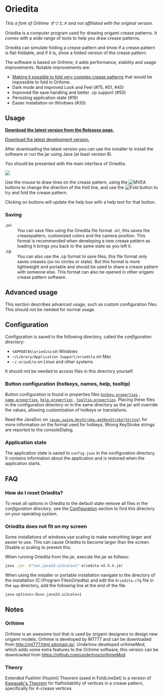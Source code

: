 # Oriedita

_This a fork of Orihime オリヒメ and not affiliated with the original version._

Oriedita is a computer program used for drawing origami crease patterns. It comes with a wide range of tools to help you
draw crease patterns.

Oriedita can simulate folding a crease pattern and show if a crease pattern is flat-foldable, and if it is, show a
folded version of the crease pattern.

The software is based on Orihime, it adds performance, stability and usage improvements. Notable improvements are:

- [Making it possible to fold very complex crease patterns](https://origami.abstreamace.com/2021/10/13/fold-a-full-ryujin-3-5-with-orihime-algorithm/)
  that would be impossible to fold in Orihime.
- Dark mode and improved Look and Feel (#75, #51, #45)
- Improved file save handling and better .cp support (#50)
- Persisting application state (#19)
- Easier installation on Windows (#30)

## Usage

**[Download the latest version from the Releases page.](https://github.com/oriedita/oriedita/releases)**

[Download the latest development version.](https://nightly.link/oriedita/oriedita/workflows/maven/master/oriedita-jar.zip)

After downloading the latest version you can use the installer to install the software or run the jar using Java (at
least version 8).

You should be presented with the main interface of Oriedita.

![](https://i.imgur.com/w1Nh7aC.png)

Use the mouse to draw lines on the crease pattern, using the ![MVEA](https://i.imgur.com/4vm5CND.png) buttons to change
the direction of the fold line, and use the ![Fold](https://i.imgur.com/jxswOXM.png) button to try and fold the crease
pattern.

Clicking on buttons will update the help box with a help text for that button.

### Saving

<dl>
<dt>.ori</dt>
<dd>You can save files using the Oriedita file format .ori, this saves the creasepattern, customized colors and the camera position. This format is recommended when developing a new crease pattern as loading it brings you back to the same state as you left it.</dd>
<dt>.cp</dt>
<dd>You can also use the .cp format to save files, this file format only saves creases (so no circles or state). But this format is more lightweight and portable and should be used to share a crease pattern with someone else. This format can also be opened in other origami crease pattern software.</dd>
</dl>

## Advanced usage

This section describes advanced usage, such as custom configuration files. This should not be needed for normal usage.

## Configuration

Configuration is saved to the following directory, called the _configuration directory_:

- `%APPDATA%\oriedita` on Windows
- `~/Library/Application Support/oriedita` on Mac
- `~/.oriedita` on Linux and other systems

It should not be needed to access files in this directory yourself.

### Button configuration (hotkeys, names, help, tooltip)

Button configuration is found in properties files [`hotkey.properties`](./src/main/resources/hotkey.properties)
, [`name.properties`](./src/main/resources/name.properties), [`help.properties`](./src/main/resources/help.properties)
, [`tooltip.properties`](./src/main/resources/tooltip.properties). Placing these files in the configuration directory or
in the same directory as the jar will override the values, allowing customization of hotkeys or translations.

Read the JavaDoc
on [`javax.swing.KeyStroke.getKeyStroke(String)`](https://docs.oracle.com/en/java/javase/11/docs/api/java.desktop/javax/swing/KeyStroke.html#getKeyStroke(java.lang.String))
for more information on the format used for hotkeys. Wrong KeyStroke strings are reported to the consoleDialog.

### Application state

The application state is saved to `config.json` in the configuration directory. It contains information about the
application and is restored when the application starts.

## FAQ

### How do I reset Oriedita?

To reset all options in Oriedita to the default state remove all files in the _configuration directory_, see
the [Configuration](#Configuration) section to find this directory on your operating system.

### Oriedita does not fit on my screen

Some installations of windows use scaling to make everything larger and easier to use. This can cause Oriedita to become
larger than the screen. Disable ui scaling to prevent this.

When running Oriedita from the jar, execute the jar as follwos:

```bash
java -jar -D"sun.java2d.uiScale=1" oriedita-vX.X.X.jar
```

When using the installer or portable installation navigate to the directory of the installation (C:\Program
Files\Oriedita) and edit the `Oriedita.cfg` file in the `app` directory, add the following line at the end of the file.

```
java-options=-Dsun.java2d.uiScale=1
```

## Notes

### Orihime

Orihime is an awesome tool that is used by origami designers to design new origami models. Orihime is developed by MT777
and can be downloaded from  http://mt777.html.xdomain.jp/. Undertrox developed orihimeMod, which adds some extra
features to the Orihime software, this version can be downloaded from https://github.com/undertrox/orihimeMod

### Theory

Extended Fushimi (Husimi) Theorem (used in FoldLineSet) is a version
of [Kawasaki's Theorem](https://en.wikipedia.org/wiki/Kawasaki%27s_theorem) for flatfoldability of vertices in a crease
pattern, specifically for 4-crease vertices.
